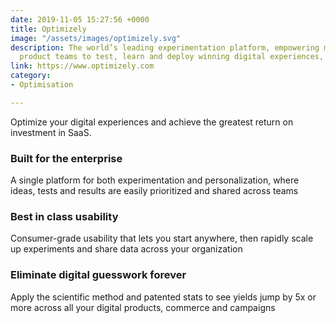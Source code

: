 ```yaml
---
date: 2019-11-05 15:27:56 +0000
title: Optimizely
image: "/assets/images/optimizely.svg"
description: The world’s leading experimentation platform, empowering marketing and
  product teams to test, learn and deploy winning digital experiences, every time.
link: https://www.optimizely.com
category:
- Optimisation

---
```

Optimize your digital experiences and achieve the greatest return on investment in SaaS.

### Built for the enterprise

A single platform for both experimentation and personalization, where ideas, tests and results are easily prioritized and shared across teams

### Best in class usability

Consumer-grade usability that lets you start anywhere, then rapidly scale up experiments and share data across your organization

### Eliminate digital guesswork forever

Apply the scientific method and patented stats to see yields jump by 5x or more across all your digital products, commerce and campaigns